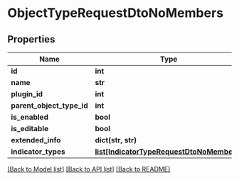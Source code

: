 # ObjectTypeRequestDtoNoMembers

## Properties
Name | Type | Description | Notes
------------ | ------------- | ------------- | -------------
**id** | **int** |  | [optional] 
**name** | **str** |  | 
**plugin_id** | **int** |  | 
**parent_object_type_id** | **int** |  | [optional] 
**is_enabled** | **bool** |  | 
**is_editable** | **bool** |  | 
**extended_info** | **dict(str, str)** |  | [optional] 
**indicator_types** | [**list[IndicatorTypeRequestDtoNoMembers]**](IndicatorTypeRequestDtoNoMembers.md) |  | [optional] 

[[Back to Model list]](../README.md#documentation-for-models) [[Back to API list]](../README.md#documentation-for-api-endpoints) [[Back to README]](../README.md)


